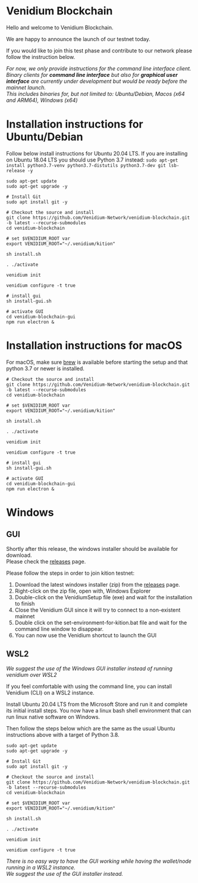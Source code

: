 # Venidium Blockchain

Hello and welcome to Venidium Blockchain.

We are happy to announce the launch of our testnet today.

If you would like to join this test phase and contribute to our network please follow the instruction below.

_For now, we only provide instructions for the command line interface client._  
_Binary clients for **command line interface** but also for **graphical user interface** are currently under development but would be ready before the mainnet launch._  
_This includes binaries for, but not limited to: Ubuntu/Debian, Macos (x64 and ARM64), Windows (x64)_

# Installation instructions for Ubuntu/Debian

Follow below install instructions for Ubuntu 20.04 LTS. If you are installing on Ubuntu 18.04 LTS you should use Python 3.7 instead: `sudo apt-get install python3.7-venv python3.7-distutils python3.7-dev git lsb-release -y`

```shell
sudo apt-get update
sudo apt-get upgrade -y

# Install Git
sudo apt install git -y

# Checkout the source and install
git clone https://github.com/Venidium-Network/venidium-blockchain.git -b latest --recurse-submodules
cd venidium-blockchain

# set $VENIDIUM_ROOT var
export VENIDIUM_ROOT="~/.venidium/kition"

sh install.sh

. ./activate

venidium init

venidium configure -t true

# install gui
sh install-gui.sh

# activate GUI
cd venidium-blockchain-gui
npm run electron &

```

# Installation instructions for macOS

For macOS, make sure [brew](https://brew.sh/) is available before starting the setup and that python 3.7 or newer is installed.

```shell
# Checkout the source and install
git clone https://github.com/Venidium-Network/venidium-blockchain.git -b latest --recurse-submodules
cd venidium-blockchain

# set $VENIDIUM_ROOT var
export VENIDIUM_ROOT="~/.venidium/kition"

sh install.sh

. ./activate

venidium init

venidium configure -t true

# install gui
sh install-gui.sh

# activate GUI
cd venidium-blockchain-gui
npm run electron &

```

# Windows

## GUI

Shortly after this release, the windows installer should be available for download.  
Please check the [releases](https://github.com/Venidium-Network/venidium-blockchain/releases) page.

Please follow the steps in order to join kition testnet:

1. Download the latest windows installer (zip) from the [releases](https://github.com/Venidium-Network/venidium-blockchain/releases) page.
1. Right-click on the zip file, open with, Windows Explorer
1. Double-click on the VenidiumSetup file (exe) and wait for the installation to finish
1. Close the Venidium GUI since it will try to connect to a non-existent mainnet
3. Double click on the set-environment-for-kition.bat file and wait for the command line window to disappear.
4. You can now use the Venidium shortcut to launch the GUI

## WSL2

*We suggest the use of the Windows GUI installer instead of running venidium over WSL2*

If you feel comfortable with using the command line, you can install Venidium (CLI) on a WSL2 instance.

Install Ubuntu 20.04 LTS from the Microsoft Store and run it and complete its initial install steps. You now have a linux bash shell environment that can run linux native software on Windows.

Then follow the steps below which are the same as the usual Ubuntu instructions above with a target of Python 3.8.

```shell
sudo apt-get update
sudo apt-get upgrade -y

# Install Git
sudo apt install git -y

# Checkout the source and install
git clone https://github.com/Venidium-Network/venidium-blockchain.git -b latest --recurse-submodules
cd venidium-blockchain

# set $VENIDIUM_ROOT var
export VENIDIUM_ROOT="~/.venidium/kition"

sh install.sh

. ./activate

venidium init

venidium configure -t true

```

*There is no easy way to have the GUI working while having the wallet/node running in a WSL2 instance.*  
*We suggest the use of the GUI installer instead.*
